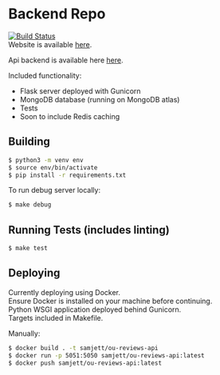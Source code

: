 # Backend Repo
[![Build Status](https://travis-ci.com/stev-ou/stev-api.svg?branch=master)](https://travis-ci.com/stev-ou/stev-api)  
Website is available [here](http://35.193.175.5).  

Api backend is available here [here](http://35.188.130.122/api/v0).  

Included functionality:
- Flask server deployed with Gunicorn
- MongoDB database (running on MongoDB atlas)
- Tests
- Soon to include Redis caching

## Building 

```bash
$ python3 -m venv env
$ source env/bin/activate
$ pip install -r requirements.txt
```

To run debug server locally:

```bash
$ make debug
```


## Running Tests (includes linting)
```bash
$ make test
```

## Deploying

Currently deploying using Docker.  
Ensure Docker is installed on your machine before continuing.  
Python WSGI application deployed behind Gunicorn.  
Targets included in Makefile.

Manually: 
```bash
$ docker build . -t samjett/ou-reviews-api
$ docker run -p 5051:5050 samjett/ou-reviews-api:latest
$ docker push samjett/ou-reviews-api:latest
```
